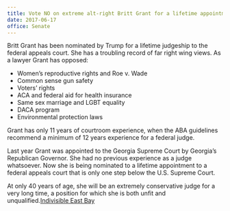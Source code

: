```yaml
---
title: Vote NO on extreme alt-right Britt Grant for a lifetime appointment to the federal appeals court.
date: 2017-06-17
office: Senate
---
```


Britt Grant has been nominated by Trump for a lifetime judgeship to the federal appeals court. She has a troubling record of far right wing views. As a lawyer Grant has opposed:
* Women’s reproductive rights and Roe v. Wade
* Common sense gun safety
* Voters’ rights
* ACA and federal aid for health insurance
* Same sex marriage and LGBT equality
* DACA program
* Environmental protection laws

Grant has only 11 years of courtroom experience, when the ABA guidelines recommend a minimum of 12 years experience for a federal judge. 

Last year Grant was appointed to the Georgia Supreme Court by Georgia’s Republican Governor. She had no previous experience as a judge whatsoever. Now she is being nominated to a lifetime appointment to a federal appeals court that is only one step below the U.S. Supreme Court.

At only 40 years of age, she will be an extremely conservative judge for a very long time, a position for which she is both unfit and unqualified.[Indivisible East Bay](https://indivisibleeb.org/judiciary/monitoring-nominees/grant/​)
